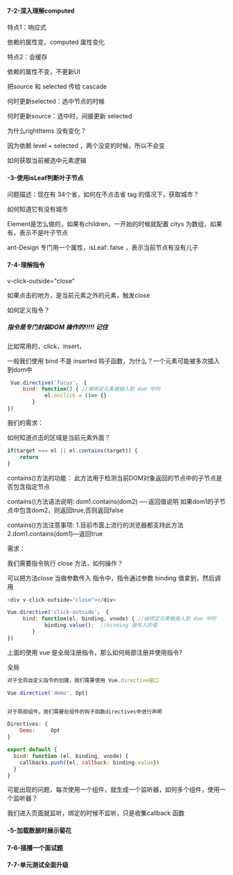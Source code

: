 #### 7-2-深入理解computed

特点1：响应式

依赖的属性变，computed 属性变化

特点2：会缓存

依赖的属性不变，不更新UI



把source 和 selected 传给 cascade



何时更新selected：选中节点的时候

何时更新source：选中时，间接更新 selected



为什么rightItems 没有变化？

因为依赖 level + selected ，两个没变的时候，所以不会变



如何获取当前被选中元素逻辑

#### -3-使用isLeaf判断叶子节点

问题描述：现在有 34个省，如何在不点击省 tag 的情况下，获取城市？

如何知道它有没有城市



Element是怎么做的，如果有children，一开始的时候就配置 citys 为数组，如果有，表示不是叶子节点

ant-Design 专门用一个属性，isLeaf: false ，表示当前节点有没有儿子



#### 7-4-理解指令

v-click-outside="close"

如果点击的地方，是当前元素之外的元素，触发close



如何定义指令？

##### 指令是专门封装DOM 操作的!!!!! 记住

比如常用的，click，insert，

一般我们使用 bind 不是 inserted 钩子函数，为什么？一个元素可能被多次插入到dom中

```js
 Vue.directive('focus'， {  
     bind: function() { //被绑定元素被插入到 dom 中时
   			el.onclick = ()=> {}
 		}          
})
```

我们的需求：

如何知道点击的区域是当前元素外面？

```js
if(target === el || el.contains(target)) {
	return 
}
```

contains()方法的功能：
此方法用于检测当前DOM对象返回的节点中的子节点是否包含指定节点

contains()方法语法说明:
dom1.contains(dom2)
—-返回值说明
如果dom1的子节点中包含dom2，则返回true,否则返回false

contains()方法注意事项:
1.目前市面上流行的浏览器都支持此方法
2.dom1.contains(dom1)—返回true



需求：

我们需要指令执行 close 方法，如何操作？

可以把方法close 当做参数传入 指令中，指令通过参数 binding 值拿到，然后调用

```js
<div v-click-outside="close"></div>

Vue.directive('click-outside'， {  
     bind: function(el, binding, vnode) { //被绑定元素被插入到 dom 中时
   			binding.value();  //binding 是传入的值
 		}          
})
```

上面的使用 vue 是全局注册指令，那么如何局部注册并使用指令?

全局

```js
对于全局自定义指令的创建，我们需要使用 Vue.directive接口

Vue.directive('demo', Opt)


对于局部组件，我们需要在组件的钩子函数directives中进行声明

Directives: {
    Demo:     Opt
}

export default {
  bind: function (el, binding, vnode) {
    callbacks.push({el, callback: binding.value})
  }
}
```



可能出现的问题，每次使用一个组件，就生成一个监听器，如何多个组件，使用一个监听器？

我们进入页面就监听，绑定的时候不监听，只是收集callback 函数







#### -5-加载数据时展示菊花



#### 7-6-插播一个面试题

#### 7-7-单元测试全面升级
